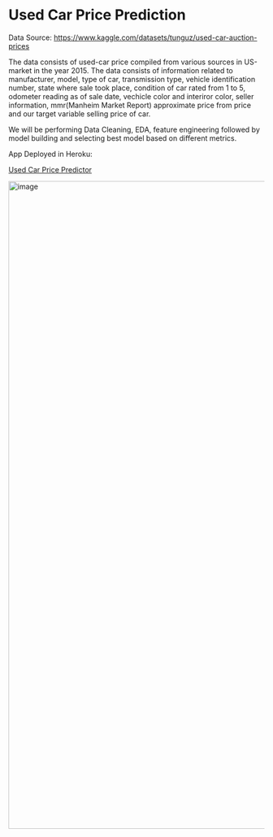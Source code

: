 # Used Car Price Prediction

Data Source: https://www.kaggle.com/datasets/tunguz/used-car-auction-prices

The data consists of used-car price compiled from various sources in US-market  in the year 2015. The data consists of information related to manufacturer, model, type of car, transmission type, vehicle identification number, state where sale took place, condition of car rated from 1 to 5, odometer reading as of sale date, vechicle color and interiror color, seller information, mmr(Manheim Market Report) approximate price from price and our target variable selling price of car.  

We will be performing Data Cleaning, EDA, feature engineering followed by model building and selecting best model based on different metrics.

App Deployed in Heroku:  

 [Used Car Price Predictor ](https://mkusedcarpricepredictor-b42e0af522e8.herokuapp.com/)

 <img width="1274" alt="image" src="https://github.com/muralik98/Used-Car-Price-Prediction/assets/147275975/38a200f6-1a25-45e6-b4c5-ab5fdfe267c8">

